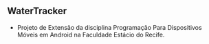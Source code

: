 ## WaterTracker

- Projeto de Extensão da disciplina Programação Para Dispositivos Móveis em Android na Faculdade Estácio do Recife.
